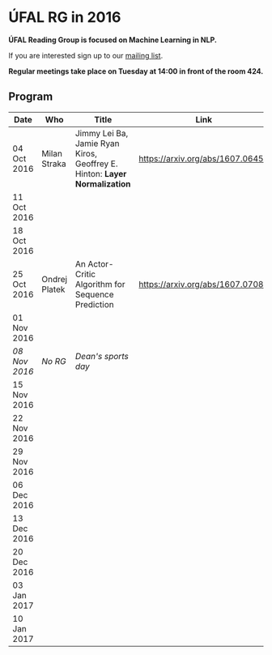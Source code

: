 # ÚFAL RG in 2016

**ÚFAL Reading Group is focused on Machine Learning in NLP.**

If you are interested sign up to our [mailing list](https://groups.google.com/forum/#!forum/ufal-rg).

**Regular meetings take place on Tuesday at 14:00 in front of the room 424.**

## Program

| Date          | Who                | Title | Link
| ----          | ---                | ----- | ----
| 04 Oct 2016   | Milan Straka       | Jimmy Lei Ba, Jamie Ryan Kiros, Geoffrey E. Hinton: **Layer Normalization** | https://arxiv.org/abs/1607.06450
| 11 Oct 2016   | &nbsp;             | &nbsp; | &nbsp;
| 18 Oct 2016   | &nbsp;             | &nbsp; | &nbsp;
| 25 Oct 2016   | Ondrej Platek      | An Actor-Critic Algorithm for Sequence Prediction | https://arxiv.org/abs/1607.07086 |
| 01 Nov 2016   | &nbsp;             | &nbsp; | &nbsp;
| *08 Nov 2016* | *No RG*            | *Dean's sports day* | &nbsp;
| 15 Nov 2016   | &nbsp;             | &nbsp; | &nbsp;
| 22 Nov 2016   | &nbsp;             | &nbsp; | &nbsp;
| 29 Nov 2016   | &nbsp;             | &nbsp; | &nbsp;
| 06 Dec 2016   | &nbsp;             | &nbsp; | &nbsp;
| 13 Dec 2016   | &nbsp;             | &nbsp; | &nbsp;
| 20 Dec 2016   | &nbsp;             | &nbsp; | &nbsp;
| 03 Jan 2017   | &nbsp;             | &nbsp; | &nbsp;
| 10 Jan 2017   | &nbsp;             | &nbsp; | &nbsp;
